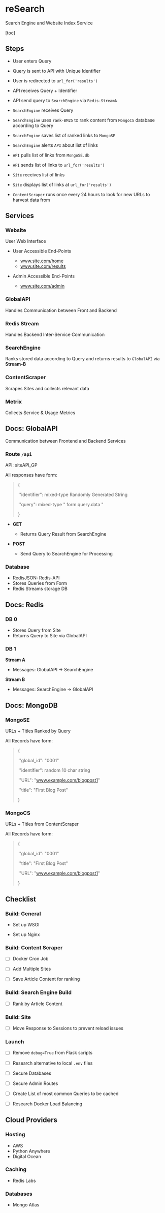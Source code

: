# reSearch

Search Engine and Website Index Service

[toc]

## Steps

- User enters Query
- Query is sent to API with Unique Identifier
- User is redirected to `url_for('results')`

- API receives Query + Identifier
- API send query to `SearchEngine` via `Redis-StreamA`

- `SearchEngine` receives Query
- `SearchEngine` uses `rank-BM25` to rank content from `MongoCS` database according to Query
- `SearchEngine` saves list of ranked links to `MongoSE`
  
- `SearchEngine` alerts `API` about list of links
  
- `API` pulls list of links from `MongoSE.db`
- `API` sends list of links to `url_for('results')`

- `Site` receives list of links
- `Site` displays list of links at `url_for('results')`

- `ContentScraper` runs once every 24 hours to look for new URLs to harvest data from

  

## Services

### Website

User Web Interface

- User Accessible End-Points

  - www.site.com/home
  - www.site.com/results

- Admin Accessible End-Points

  - www.site.com/admin

    

### GlobalAPI

Handles Communication between Front and Backend



### Redis Stream

Handles Backend Inter-Service Communication

 

### SearchEngine 

Ranks stored data according to Query and returns results to  `GlobalAPI` via **Stream-B**



### ContentScraper

Scrapes Sites and collects relevant data



### Metrix

Collects Service & Usage Metrics 



## Docs: GlobalAPI 

Communication between Frontend and Backend Services



### Route   `/api` 

API: siteAPI_GP

All responses have form:

> {
>
> ​	"identifier":   mixed-type        Randomly Generated  String
>
> ​	"query":          mixed-type     " form.query.data "
>
> }

- **GET**
  
  - Returns Query Result from SearchEngine
- **POST**
  
  - Send Query to SearchEngine for Processing
  
    

### Database

- RedisJSON: Redis-API
- Stores Queries from Form
- Redis Streams storage DB



## Docs: Redis

### DB 0

- Stores Query from Site
- Returns Query to Site via GlobalAPI



### DB 1

**Stream A**

- Messages:  GlobalAPI ->  SearchEngine

**Stream B**

- Messages:  SearchEngine -> GlobalAPI



## Docs: MongoDB

### MongoSE

URLs + Titles Ranked by Query

All Records have form:

>{
>
>​	"global_id": "0001"
>
>​	"identifier": random 10 char string
>
>​	"URL": "www.example.com/blogpost1"
>
>​	"title": "First Blog Post"
>
>}



### MongoCS

URLs + Titles from ContentScraper

All Records have form:

>{
>
>​	"global_id": "0001"
>
>​	"title": "First Blog Post"
>
>​	"URL": "www.example.com/blogpost1"
>
>}



## Checklist

### Build: General 

- Set up WSGI

- Set up Nginx

  


### Build: Content Scraper

- [ ] Docker Cron Job
- [ ] Add Multiple Sites
- [ ] Save Article Content for ranking



### Build: Search Engine Build

- [ ] Rank by Article Content




### Build: Site

- [ ] Move Response to Sessions to prevent reload issues

  


### Launch

- [ ] Remove `debug=True` from Flask scripts

- [ ] Research alternative to local `.env` files

- [ ] Secure Databases

- [ ] Secure Admin Routes

- [ ] Create List of most common Queries to be cached

- [ ] Research Docker Load Balancing

  

## Cloud Providers

### Hosting

- AWS
- Python Anywhere
- Digital Ocean

### Caching

- Redis Labs

### Databases

- Mongo Atlas
